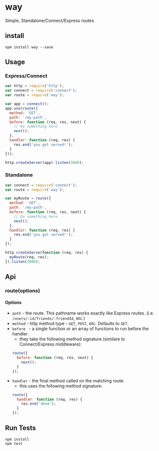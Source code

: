 # way

Simple, Standalone/Connect/Express routes

## install

```
npm install way --save
```

## Usage

### Express/Connect

```js
var http = require('http');
var connect = require('connect');
var route = require('way');

var app = connect();
app.use(route({
  method: 'GET',
  path: '/my-path',
  before: function (req, res, next) {
    // Do something here
    next();
  },
  handler: function (req, res) {
    res.end('you got served!');
  }
}));

http.createServer(app).listen(3000);
```

### Standalone

```js
var connect = require('connect');
var route = require('way');

var myRoute = route({
  method: 'GET',
  path: '/my-path',
  before: function (req, res, next) {
    // Do something here
    next();
  },
  handler: function (req, res) {
    res.end('you got served!');
  }
});

http.createServe(function (req, res) {
  myRoute(req, res);
}).listen(3000);

```

## Api

### route(options)

#### Options

* `path` - the route. This pathname works exactly like Express routes. (i.e. `/users/:id/friends/:friendId`, etc.)
* `method` - http method type - `GET`, `POST`, etc. Defaults to `GET`.
* `before ` - a single function or an array of functions to run before the handler.
  * they take the following method signature (similare to Connect/Express middleware):
  ```js
  route({
    before: function (req, res, next) {
      next();
    }
  });
  ```
* `handler` - the final method called on the matching route.
  * this uses the following method signature:
  ```js
  route({
    handler: function (req, res) {
      res.end('done');
    }
  });
  ```
  
## Run Tests

```
npm install
npm test
```